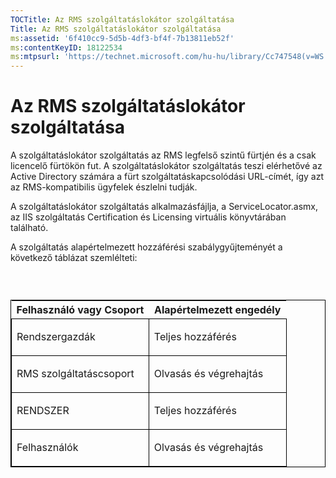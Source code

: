 ```yaml
---
TOCTitle: Az RMS szolgáltatáslokátor szolgáltatása
Title: Az RMS szolgáltatáslokátor szolgáltatása
ms:assetid: '6f410cc9-5d5b-4df3-bf4f-7b13811eb52f'
ms:contentKeyID: 18122534
ms:mtpsurl: 'https://technet.microsoft.com/hu-hu/library/Cc747548(v=WS.10)'
---
```


Az RMS szolgáltatáslokátor szolgáltatása
========================================

A szolgáltatáslokátor szolgáltatás az RMS legfelső szintű fürtjén és a csak licencelő fürtökön fut. A szolgáltatáslokátor szolgáltatás teszi elérhetővé az Active Directory számára a fürt szolgáltatáskapcsolódási URL-címét, így azt az RMS-kompatibilis ügyfelek észlelni tudják.

A szolgáltatáslokátor szolgáltatás alkalmazásfájlja, a ServiceLocator.asmx, az IIS szolgáltatás Certification és Licensing virtuális könyvtárában található.

A szolgáltatás alapértelmezett hozzáférési szabálygyűjteményét a következő táblázat szemlélteti:

###  

<p> </p>
<table style="border:1px solid black;">
<colgroup>
<col width="50%" />
<col width="50%" />
</colgroup>
<thead>
<tr class="header">
<th>Felhasználó vagy Csoport</th>
<th>Alapértelmezett engedély</th>
</tr>
</thead>
<tbody>
<tr class="odd">
<td style="border:1px solid black;"><p>Rendszergazdák</p></td>
<td style="border:1px solid black;"><p>Teljes hozzáférés</p></td>
</tr>
<tr class="even">
<td style="border:1px solid black;"><p>RMS szolgáltatáscsoport</p></td>
<td style="border:1px solid black;"><p>Olvasás és végrehajtás</p></td>
</tr>
<tr class="odd">
<td style="border:1px solid black;"><p>RENDSZER</p></td>
<td style="border:1px solid black;"><p>Teljes hozzáférés</p></td>
</tr>
<tr class="even">
<td style="border:1px solid black;"><p>Felhasználók</p></td>
<td style="border:1px solid black;"><p>Olvasás és végrehajtás</p></td>
</tr>
</tbody>
</table>
